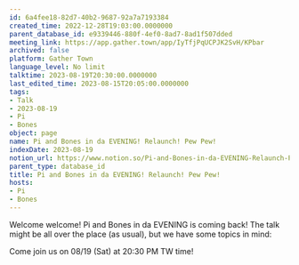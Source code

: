 ```yaml
---
id: 6a4fee18-82d7-40b2-9687-92a7a7193384
created_time: 2022-12-28T19:03:00.0000000
parent_database_id: e9339446-880f-4ef0-8ad7-8ad1f507dded
meeting_link: https://app.gather.town/app/IyTfjPqUCPJK2SvH/KPbar
archived: false
platform: Gather Town
language_level: No limit
talktime: 2023-08-19T20:30:00.0000000
last_edited_time: 2023-08-15T20:05:00.0000000
tags:
- Talk
- 2023-08-19
- Pi
- Bones
object: page
name: Pi and Bones in da EVENING! Relaunch! Pew Pew!
indexDate: 2023-08-19
notion_url: https://www.notion.so/Pi-and-Bones-in-da-EVENING-Relaunch-Pew-Pew-6a4fee1882d740b2968792a7a7193384
parent_type: database_id
title: Pi and Bones in da EVENING! Relaunch! Pew Pew!
hosts:
- Pi
- Bones
---
```


Welcome welcome! Pi and Bones in da EVENING is coming back! 
The talk might be all over the place (as usual), but we have some topics in mind:


   
   
   

Come join us on 08/19 (Sat) at 20:30 PM TW time!























